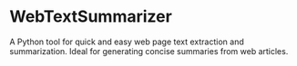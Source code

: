 # WebTextSummarizer
A Python tool for quick and easy web page text extraction and summarization. Ideal for generating concise summaries from web articles.
